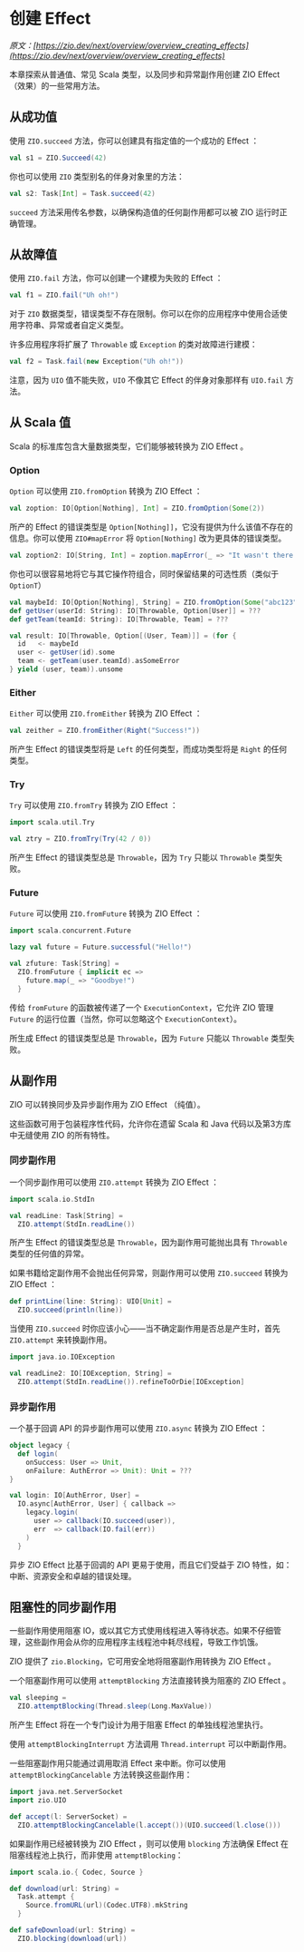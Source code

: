 # 创建 Effect 

*原文：[https://zio.dev/next/overview/overview_creating_effects](https://zio.dev/next/overview/overview_creating_effects)*

本章探索从普通值、常见 Scala 类型，以及同步和异常副作用创建 ZIO Effect（效果）的一些常用方法。

## 从成功值

使用 `ZIO.succeed` 方法，你可以创建具有指定值的一个成功的 Effect ：
```scala
val s1 = ZIO.Succeed(42)
```

你也可以使用 `ZIO` 类型别名的伴身对象里的方法：
```scala
val s2: Task[Int] = Task.succeed(42)
```

`succeed` 方法采用传名参数，以确保构造值的任何副作用都可以被 ZIO 运行时正确管理。

## 从故障值

使用 `ZIO.fail` 方法，你可以创建一个建模为失败的 Effect ：
```scala
val f1 = ZIO.fail("Uh oh!")
```

对于 `ZIO` 数据类型，错误类型不存在限制。你可以在你的应用程序中使用合适使用字符串、异常或者自定义类型。

许多应用程序将扩展了 `Throwable` 或 `Exception` 的类对故障进行建模：
```scala
val f2 = Task.fail(new Exception("Uh oh!"))
```

注意，因为 `UIO` 值不能失败，`UIO` 不像其它 Effect 的伴身对象那样有 `UIO.fail` 方法。

## 从 Scala 值

Scala 的标准库包含大量数据类型，它们能够被转换为 ZIO Effect 。

### Option

`Option` 可以使用 `ZIO.fromOption` 转换为 ZIO Effect ：
```scala
val zoption: IO[Option[Nothing], Int] = ZIO.fromOption(Some(2))
```

所产的 Effect 的错误类型是 `Option[Nothing]]`，它没有提供为什么该值不存在的信息。你可以使用 `ZIO#mapError` 将 `Option[Nothing]` 改为更具体的错误类型。
```scala
val zoption2: IO[String, Int] = zoption.mapError(_ => "It wasn't there!")
```

你也可以很容易地将它与其它操作符组合，同时保留结果的可选性质（类似于 `OptionT`）
```scala
val maybeId: IO[Option[Nothing], String] = ZIO.fromOption(Some("abc123"))
def getUser(userId: String): IO[Throwable, Option[User]] = ???
def getTeam(teamId: String): IO[Throwable, Team] = ???

val result: IO[Throwable, Option[(User, Team)]] = (for {
  id   <- maybeId
  user <- getUser(id).some
  team <- getTeam(user.teamId).asSomeError 
} yield (user, team)).unsome 
```

### Either

`Either` 可以使用 `ZIO.fromEither` 转换为 ZIO Effect ：
```scala
val zeither = ZIO.fromEither(Right("Success!"))
```

所产生 Effect 的错误类型将是 `Left` 的任何类型，而成功类型将是 `Right` 的任何类型。

### Try

`Try` 可以使用 `ZIO.fromTry` 转换为 ZIO Effect ：
```scala
import scala.util.Try

val ztry = ZIO.fromTry(Try(42 / 0))
```

所产生 Effect 的错误类型总是 `Throwable`，因为 `Try` 只能以 `Throwable` 类型失败。

### Future

`Future` 可以使用 `ZIO.fromFuture` 转换为 ZIO Effect ：
```scala
import scala.concurrent.Future

lazy val future = Future.successful("Hello!")

val zfuture: Task[String] =
  ZIO.fromFuture { implicit ec =>
    future.map(_ => "Goodbye!")
  }
```

传给 `fromFuture` 的函数被传递了一个 `ExecutionContext`，它允许 ZIO 管理 `Future` 的运行位置（当然，你可以忽略这个 `ExecutionContext`）。

所生成 Effect 的错误类型总是 `Throwable`，因为 `Future` 只能以 `Throwable` 类型失败。

## 从副作用

ZIO 可以转换同步及异步副作用为 ZIO Effect （纯值）。

这些函数可用于包装程序性代码，允许你在遗留 Scala 和 Java 代码以及第3方库中无缝使用 ZIO 的所有特性。

### 同步副作用

一个同步副作用可以使用 `ZIO.attempt` 转换为 ZIO Effect ：
```scala
import scala.io.StdIn

val readLine: Task[String] =
  ZIO.attempt(StdIn.readLine())
```

所产生 Effect 的错误类型总是 `Throwable`，因为副作用可能抛出具有 `Throwable` 类型的任何值的异常。

如果书籍给定副作用不会抛出任何异常，则副作用可以使用 `ZIO.succeed` 转换为 ZIO Effect ：
```scala
def printLine(line: String): UIO[Unit] =
  ZIO.succeed(println(line))
```

当使用 `ZIO.succeed` 时你应该小心——当不确定副作用是否总是产生时，首先 `ZIO.attempt` 来转换副作用。
```scala
import java.io.IOException

val readLine2: IO[IOException, String] =
  ZIO.attempt(StdIn.readLine()).refineToOrDie[IOException]
```

### 异步副作用

一个基于回调 API 的异步副作用可以使用 `ZIO.async` 转换为 ZIO Effect ：
```scala
object legacy {
  def login(
    onSuccess: User => Unit,
    onFailure: AuthError => Unit): Unit = ???
}

val login: IO[AuthError, User] =
  IO.async[AuthError, User] { callback =>
    legacy.login(
      user => callback(IO.succeed(user)),
      err  => callback(IO.fail(err))
    )
  }
```

异步 ZIO Effect 比基于回调的 API 更易于使用，而且它们受益于 ZIO 特性，如：中断、资源安全和卓越的错误处理。

## 阻塞性的同步副作用

一些副作用使用阻塞 IO，或以其它方式使用线程进入等待状态。如果不仔细管理，这些副作用会从你的应用程序主线程池中耗尽线程，导致工作饥饿。

ZIO 提供了 `zio.Blocking`，它可用安全地将阻塞副作用转换为 ZIO Effect 。

一个阻塞副作用可以使用 `attemptBlocking` 方法直接转换为阻塞的 ZIO Effect 。
```scala
val sleeping =
  ZIO.attemptBlocking(Thread.sleep(Long.MaxValue))
```

所产生 Effect 将在一个专门设计为用于阻塞 Effect 的单独线程池里执行。

使用 `attemptBlockingInterrupt` 方法调用 `Thread.interrupt` 可以中断副作用。 

一些阻塞副作用只能通过调用取消 Effect 来中断。你可以使用 `attemptBlockingCancelable` 方法转换这些副作用：
```scala
import java.net.ServerSocket
import zio.UIO

def accept(l: ServerSocket) =
  ZIO.attemptBlockingCancelable(l.accept())(UIO.succeed(l.close()))
```

如果副作用已经被转换为 ZIO Effect ，则可以使用 `blocking` 方法确保 Effect 在阻塞线程池上执行，而非使用 `attemptBlocking`：
```scala
import scala.io.{ Codec, Source }

def download(url: String) =
  Task.attempt {
    Source.fromURL(url)(Codec.UTF8).mkString
  }

def safeDownload(url: String) =
  ZIO.blocking(download(url))
```

